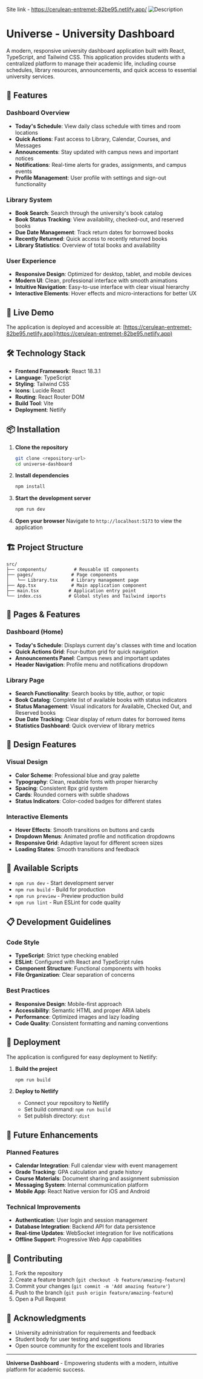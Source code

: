 Site link - https://cerulean-entremet-82be95.netlify.app/
![Description](photo.jpg)

# Universe - University Dashboard

A modern, responsive university dashboard application built with React, TypeScript, and Tailwind CSS. This application provides students with a centralized platform to manage their academic life, including course schedules, library resources, announcements, and quick access to essential university services.

## 🌟 Features

### Dashboard Overview
- **Today's Schedule**: View daily class schedule with times and room locations
- **Quick Actions**: Fast access to Library, Calendar, Courses, and Messages
- **Announcements**: Stay updated with campus news and important notices
- **Notifications**: Real-time alerts for grades, assignments, and campus events
- **Profile Management**: User profile with settings and sign-out functionality

### Library System
- **Book Search**: Search through the university's book catalog
- **Book Status Tracking**: View availability, checked-out, and reserved books
- **Due Date Management**: Track return dates for borrowed books
- **Recently Returned**: Quick access to recently returned books
- **Library Statistics**: Overview of total books and availability

### User Experience
- **Responsive Design**: Optimized for desktop, tablet, and mobile devices
- **Modern UI**: Clean, professional interface with smooth animations
- **Intuitive Navigation**: Easy-to-use interface with clear visual hierarchy
- **Interactive Elements**: Hover effects and micro-interactions for better UX

## 🚀 Live Demo

The application is deployed and accessible at: [https://cerulean-entremet-82be95.netlify.app](https://cerulean-entremet-82be95.netlify.app)

## 🛠️ Technology Stack

- **Frontend Framework**: React 18.3.1
- **Language**: TypeScript
- **Styling**: Tailwind CSS
- **Icons**: Lucide React
- **Routing**: React Router DOM
- **Build Tool**: Vite
- **Deployment**: Netlify

## 📦 Installation

1. **Clone the repository**
   ```bash
   git clone <repository-url>
   cd universe-dashboard
   ```

2. **Install dependencies**
   ```bash
   npm install
   ```

3. **Start the development server**
   ```bash
   npm run dev
   ```

4. **Open your browser**
   Navigate to `http://localhost:5173` to view the application

## 🏗️ Project Structure

```
src/
├── components/          # Reusable UI components
├── pages/              # Page components
│   └── Library.tsx     # Library management page
├── App.tsx             # Main application component
├── main.tsx           # Application entry point
└── index.css          # Global styles and Tailwind imports
```

## 📱 Pages & Features

### Dashboard (Home)
- **Today's Schedule**: Displays current day's classes with time and location
- **Quick Actions Grid**: Four-button grid for quick navigation
- **Announcements Panel**: Campus news and important updates
- **Header Navigation**: Profile menu and notifications dropdown

### Library Page
- **Search Functionality**: Search books by title, author, or topic
- **Book Catalog**: Complete list of available books with status indicators
- **Status Management**: Visual indicators for Available, Checked Out, and Reserved books
- **Due Date Tracking**: Clear display of return dates for borrowed items
- **Statistics Dashboard**: Quick overview of library metrics

## 🎨 Design Features

### Visual Design
- **Color Scheme**: Professional blue and gray palette
- **Typography**: Clean, readable fonts with proper hierarchy
- **Spacing**: Consistent 8px grid system
- **Cards**: Rounded corners with subtle shadows
- **Status Indicators**: Color-coded badges for different states

### Interactive Elements
- **Hover Effects**: Smooth transitions on buttons and cards
- **Dropdown Menus**: Animated profile and notification dropdowns
- **Responsive Grid**: Adaptive layout for different screen sizes
- **Loading States**: Smooth transitions and feedback

## 🔧 Available Scripts

- `npm run dev` - Start development server
- `npm run build` - Build for production
- `npm run preview` - Preview production build
- `npm run lint` - Run ESLint for code quality

## 📋 Development Guidelines

### Code Style
- **TypeScript**: Strict type checking enabled
- **ESLint**: Configured with React and TypeScript rules
- **Component Structure**: Functional components with hooks
- **File Organization**: Clear separation of concerns

### Best Practices
- **Responsive Design**: Mobile-first approach
- **Accessibility**: Semantic HTML and proper ARIA labels
- **Performance**: Optimized images and lazy loading
- **Code Quality**: Consistent formatting and naming conventions

## 🚀 Deployment

The application is configured for easy deployment to Netlify:

1. **Build the project**
   ```bash
   npm run build
   ```

2. **Deploy to Netlify**
   - Connect your repository to Netlify
   - Set build command: `npm run build`
   - Set publish directory: `dist`

## 🔮 Future Enhancements

### Planned Features
- **Calendar Integration**: Full calendar view with event management
- **Grade Tracking**: GPA calculation and grade history
- **Course Materials**: Document sharing and assignment submission
- **Messaging System**: Internal communication platform
- **Mobile App**: React Native version for iOS and Android

### Technical Improvements
- **Authentication**: User login and session management
- **Database Integration**: Backend API for data persistence
- **Real-time Updates**: WebSocket integration for live notifications
- **Offline Support**: Progressive Web App capabilities

## 🤝 Contributing

1. Fork the repository
2. Create a feature branch (`git checkout -b feature/amazing-feature`)
3. Commit your changes (`git commit -m 'Add amazing feature'`)
4. Push to the branch (`git push origin feature/amazing-feature`)
5. Open a Pull Request


## 🙏 Acknowledgments

- University administration for requirements and feedback
- Student body for user testing and suggestions
- Open source community for the excellent tools and libraries

---

**Universe Dashboard** - Empowering students with a modern, intuitive platform for academic success.
